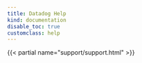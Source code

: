 ```yaml
---
title: Datadog Help
kind: documentation
disable_toc: true
customclass: help
---
```


{{< partial name="support/support.html" >}}
